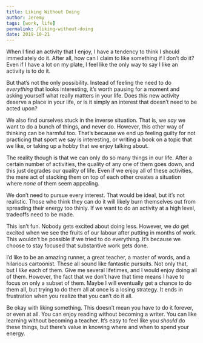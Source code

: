 ```yaml
---
title: Liking Without Doing
author: Jeremy
tags: [work, life]
permalink: /liking-without-doing
date: 2019-10-21
---
```


When I find an activity that I enjoy, I have a tendency to think I should immediately do it. After all, how can I claim to like something if I don’t do it? Even if I have a lot on my plate, I feel like the only way to say I like an activity is to do it.

But that’s not the only possibility. Instead of feeling the need to do *everything* that looks interesting, it’s worth pausing for a moment and asking yourself what really matters in your life. Does this new activity deserve a place in your life, or is it simply an interest that doesn’t need to be acted upon?

We also find ourselves stuck in the inverse situation. That is, we *say* we want to do a bunch of things, and never do. However, this other way of thinking can be harmful too. That’s because we end up feeling guilty for not practicing that sport we say is interesting, or writing a book on a topic that we like, or taking up a hobby that we enjoy talking about.

The reality though is that we can only do so many things in our life. After a certain number of activities, the quality of any one of them goes down, and this just degrades our quality of life. Even if we enjoy all of these activities, the mere act of stacking them on top of each other creates a situation where *none* of them seem appealing.

We don’t need to pursue every interest. That would be ideal, but it’s not realistic. Those who think they can do it will likely burn themselves out from spreading their energy too thinly. If we want to do an activity at a high level, tradeoffs need to be made.

This isn’t fun. Nobody gets excited about doing less. However, we *do* get excited when we see the fruits of our labour after putting in months of work. This wouldn’t be possible if we tried to do everything. It’s because we choose to stay focused that substantive work gets done.

I’d like to be an amazing runner, a great teacher, a master of words, and a hilarious cartoonist. These all sound like fantastic pursuits. Not only that, but I *like* each of them. Give me several lifetimes, and I would enjoy doing all of them. However, the fact that we don’t have that time means I have to focus on only a subset of them. Maybe I will eventually get a chance to do them all, but trying to do them all at once is a losing strategy. It ends in frustration when you realize that you can’t do it all.

Be okay with liking something. This doesn’t mean you have to do it forever, or even at all. You can enjoy reading without becoming a writer. You can like learning without becoming a teacher. It’s easy to feel like you *should* do these things, but there’s value in knowing where and when to spend your energy.
